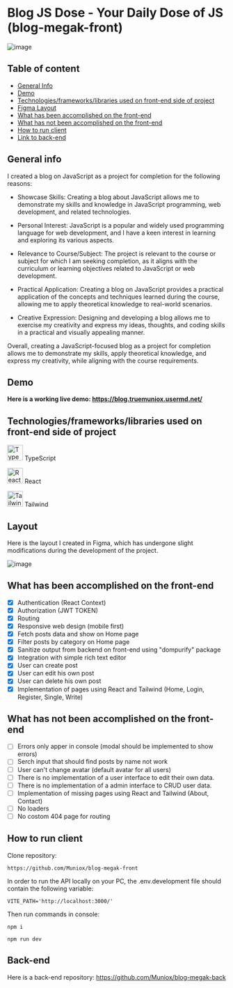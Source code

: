 # Blog JS Dose - Your Daily Dose of JS (blog-megak-front)

![image](https://user-images.githubusercontent.com/81775473/230874424-73b87184-489a-4666-81c6-84507945bf46.png)


## Table of content

- [General Info](https://github.com/Muniox/blog-megak-front/blob/develop/README.md#general-info)
- [Demo](https://github.com/Muniox/blog-megak-front/blob/develop/README.md#demo)
- [Technologies/frameworks/libraries used on front-end side of project](https://github.com/Muniox/blog-megak-front/blob/develop/README.md#technologiesframeworkslibraries-used-on-front-end-side-of-project)
- [Figma Layout](https://github.com/Muniox/blog-megak-front/blob/develop/README.md#layout)
- [What has been accomplished on the front-end](https://github.com/Muniox/blog-megak-front/blob/develop/README.md#what-has-been-accomplished-on-the-front-end)
- [What has not been accomplished on the front-end](https://github.com/Muniox/blog-megak-front/blob/develop/README.md#what-has-not-been-accomplished-on-the-front-end)
- [How to run client](https://github.com/Muniox/blog-megak-front/blob/develop/README.md#how-to-run-client)
- [Link to back-end](https://github.com/Muniox/blog-megak-back)

## General info

I created a blog on JavaScript as a project for completion for the following reasons:

- Showcase Skills: Creating a blog about JavaScript allows me to demonstrate my skills and knowledge in JavaScript programming, web development, and related technologies.

- Personal Interest: JavaScript is a popular and widely used programming language for web development, and I have a keen interest in learning and exploring its various aspects.

- Relevance to Course/Subject: The project is relevant to the course or subject for which I am seeking completion, as it aligns with the curriculum or learning objectives related to JavaScript or web development.

- Practical Application: Creating a blog on JavaScript provides a practical application of the concepts and techniques learned during the course, allowing me to apply theoretical knowledge to real-world scenarios.

- Creative Expression: Designing and developing a blog allows me to exercise my creativity and express my ideas, thoughts, and coding skills in a practical and visually appealing manner.

Overall, creating a JavaScript-focused blog as a project for completion allows me to demonstrate my skills, apply theoretical knowledge, and express my creativity, while aligning with the course requirements.

## Demo


**Here is a working live demo: https://blog.truemuniox.usermd.net/**


## Technologies/frameworks/libraries used on front-end side of project

<a href="https://www.typescriptlang.org/" target="_blank" rel="noreferrer"><img src="https://raw.githubusercontent.com/danielcranney/readme-generator/main/public/icons/skills/typescript-colored.svg" width="36" height="36" alt="TypeScript" /></a> TypeScript

<a href="https://reactjs.org/" target="_blank" rel="noreferrer"><img src="https://raw.githubusercontent.com/danielcranney/readme-generator/main/public/icons/skills/react-colored.svg" width="36" height="36" alt="React" /></a> React 

<a href="https://tailwindcss.com/" target="_blank" rel="noreferrer"><img src="https://raw.githubusercontent.com/danielcranney/readme-generator/main/public/icons/skills/tailwindcss.svg" width="36" height="36" alt="Tailwind" /></a> Tailwind

## Layout

Here is the layout I created in Figma, which has undergone slight modifications during the development of the project.

![image](https://user-images.githubusercontent.com/81775473/230794296-b6e12c09-0525-4d79-a4ba-3a73669d3156.png)

## What has been accomplished on the front-end

- [x] Authentication (React Context)
- [x] Authorization (JWT TOKEN)
- [x] Routing
- [x] Responsive web design (mobile first)
- [x] Fetch posts data and show on Home page
- [x] Filter posts by category on Home page
- [x] Sanitize output from backend on front-end using "dompurify" package
- [x] Integration with simple rich text editor
- [x] User can create post
- [x] User can edit his own post
- [x] User can delete his own post
- [x] Implementation of pages using React and Tailwind (Home, Login, Register, Single, Write)

## What has not been accomplished on the front-end

- [ ] Errors only apper in console (modal should be implemented to show errors)
- [ ] Serch input that should find posts by name not work
- [ ] User can't change avatar (default avatar for all users)
- [ ] There is no implementation of a user interface to edit their own data.
- [ ] There is no implementation of a admin interface to CRUD user data.
- [ ] Implementation of missing pages using React and Tailwind (About, Contact)
- [ ] No loaders
- [ ] No costom 404 page for routing

## How to run client

Clone repository:

```
https://github.com/Muniox/blog-megak-front
```

In order to run the API locally on your PC, the .env.development file should contain the following variable:

```
VITE_PATH='http://localhost:3000/'
```

Then run commands in console:

```
npm i
```

```
npm run dev
```

## Back-end

Here is a back-end repository: https://github.com/Muniox/blog-megak-back








